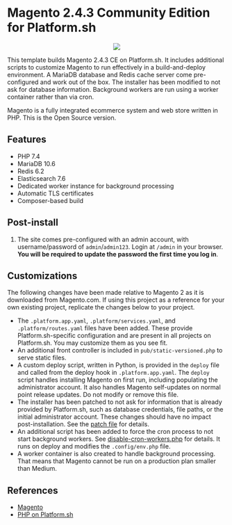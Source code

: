 # Magento 2.4.3 Community Edition for Platform.sh

<p align="center">
<a href="https://console.platform.sh/projects/create-project/?template=https://github.com/mistylackie/magento2ce_2.4.3/blob/master/template-definition.yaml&utm_campaign=deploy_on_platform?utm_medium=button&utm_source=affiliate_links&utm_content=https://github.com/mistylackie/magento2ce_2.4.3/blob/master/template-definition.yaml" target="_blank" title="Deploy with Platform.sh"><img src="https://platform.sh/images/deploy/deploy-button-lg-blue.svg"></a>
</p>

This template builds Magento 2.4.3 CE on Platform.sh.  It includes additional scripts to customize Magento to run effectively in a build-and-deploy environment.  A MariaDB database and Redis cache server come pre-configured and work out of the box.  The installer has been modified to not ask for database information.  Background workers are run using a worker container rather than via cron.

Magento is a fully integrated ecommerce system and web store written in PHP.  This is the Open Source version.

## Features

* PHP 7.4
* MariaDB 10.6
* Redis 6.2
* Elasticsearch 7.6
* Dedicated worker instance for background processing
* Automatic TLS certificates
* Composer-based build

## Post-install

1. The site comes pre-configured with an admin account, with username/password of `admin`/`admin123`.  Login at `/admin` in your browser.  **You will be required to update the password the first time you log in**.

## Customizations

The following changes have been made relative to Magento 2 as it is downloaded from Magento.com.  If using this project as a reference for your own existing project, replicate the changes below to your project.

* The `.platform.app.yaml`, `.platform/services.yaml`, and `.platform/routes.yaml` files have been added.  These provide Platform.sh-specific configuration and are present in all projects on Platform.sh.  You may customize them as you see fit.
* An additional front controller is included in `pub/static-versioned.php` to serve static files.
* A custom deploy script, written in Python, is provided in the `deploy` file and called from the deploy hook in `.platform.app.yaml`.  The `deploy` script handles installing Magento on first run, including populating the administrator account.  It also handles Magento self-updates on normal point release updates.  Do not modify or remove this file.
* The installer has been patched to not ask for information that is already provided by Platform.sh, such as database credentials, file paths, or the initial administrator account.  These changes should have no impact post-installation.  See the [patch file](https://github.com/platformsh/template-builder/blob/master/templates/magento2ce/platformsh.patch) for details.
* An additional script has been added to force the cron process to not start background workers. See [disable-cron-workers.php](disable-cron-workers.php) for details. It runs on deploy and modifies the `.config/env.php` file.
* A worker container is also created to handle background processing.  That means that Magento cannot be run on a production plan smaller than Medium.

## References

* [Magento](https://magento.com/)
* [PHP on Platform.sh](https://docs.platform.sh/languages/php.html)


